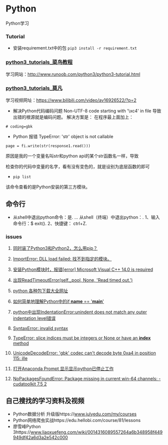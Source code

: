 # Python
Python学习
 


### Tutorial

* 安装requirement.txt中的包
`pip3 install -r requirement.txt`

### [python3_tutorials_菜鸟教程](./python3_tutorials_菜鸟教程)

学习网站：http://www.runoob.com/python3/python3-tutorial.html

### [python3_tutorials_莫凡](./python3_tutorials_莫凡)

学习视频网址：https://www.bilibili.com/video/av16926522/?p=2



* 解决Python代码编码问题  Non-UTF-8 code starting with '\xc4' in file
导致出错的根源就是编码问题。
解决方案是：
     在程序最上面加上：
```
# coding=gbk  
```

* Python 报错 TypeError: 'str' object is not callable
```
page = fi.write(str(response1.read()))  
```

原因是我的一个变量名叫str和python api的某个str函数名一样，导致

检查你的代码中变量的名字，看有没有变色的，就是设别为底层函数的即可

* `pip list`

该命令查看的是Python安装的第三方模块。

## 命令行
*  从shell中退出python命令：是. ... 从shell（终端）中退出python：. 1、输入命令行：$ exit(). 2、快捷键： ctrl+Z. 

### issues


1. [同时装了Python3和Python2，怎么用pip？](https://github.com/HuangCongQing/Python/issues/3)
1. [ImportError: DLL load failed: 找不到指定的模块。](https://github.com/HuangCongQing/Python/issues/4)
1. [安装Python模块时，报错[error] Microsoft Visual C++ 14.0 is required](https://github.com/HuangCongQing/Python/issues/5)
1. [出现ReadTimeoutError(self._pool, None, 'Read timed out.')](https://github.com/HuangCongQing/Python/issues/6)
1. [python 各种包下载大全网址](https://github.com/HuangCongQing/Python/issues/7)
1. [如何简单地理解Python中的if __name__ == '__main__'](https://github.com/HuangCongQing/Python/issues/8)
1. [python中出现IndentationError:unindent does not match any outer indentation level错误](https://github.com/HuangCongQing/Python/issues/9)
1. [SyntaxError: invalid syntax](https://github.com/HuangCongQing/Python/issues/10)
1. [TypeError: slice indices must be integers or None or have an __index__ method](https://github.com/HuangCongQing/Python/issues/11)
1. [UnicodeDecodeError: 'gbk' codec can't decode byte 0xa4 in position 115: ille](https://github.com/HuangCongQing/Python/issues/12)

1. [打开Anaconda Prompt 显示显示python已停止工作](https://github.com/HuangCongQing/Python/issues/13)

1. [NoPackagesFoundError: Package missing in current win-64 channels: - cudatoolkit 7.5 2](https://github.com/HuangCongQing/Python/issues/14)




 




## 自己搜找的学习资料及视频

* Python数据分析 升级版https://www.julyedu.com/my/courses
* Python网络爬虫实战https://edu.hellobi.com/course/81/lessons
* 廖雪峰Python 3https://www.liaoxuefeng.com/wiki/0014316089557264a6b348958f449949df42a6d3a2e542c000



